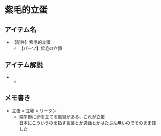 # 紫毛的立蛋
## アイテム名
 - 【配件】紫毛的立蛋
   - 【パーツ】紫毛の立卵

## アイテム解説
 - ```
   
   ```
   - ```
     
     ```

## メモ書き
 - 立蛋 = 立卵 = リータン
   - 端午節に卵を立てる風習がある、これが立蛋  
     日本にこういうのを指す言葉とか逸話とかはたぶん無いのでそのまま残した